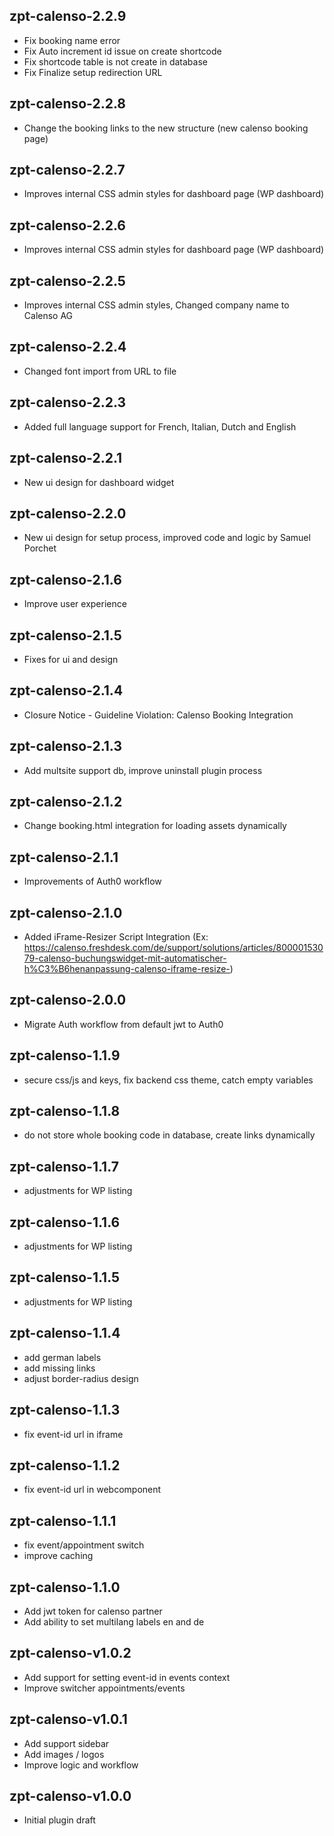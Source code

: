 ## zpt-calenso-2.2.9
* Fix booking name error
* Fix Auto increment id issue on create shortcode
* Fix shortcode table is not create in database
* Fix Finalize setup redirection URL

## zpt-calenso-2.2.8
* Change the booking links to the new structure (new calenso booking page)

## zpt-calenso-2.2.7
* Improves internal CSS admin styles for dashboard page (WP dashboard)

## zpt-calenso-2.2.6
* Improves internal CSS admin styles for dashboard page (WP dashboard)

## zpt-calenso-2.2.5
* Improves internal CSS admin styles, Changed company name to Calenso AG

## zpt-calenso-2.2.4
* Changed font import from URL to file

## zpt-calenso-2.2.3
* Added full language support for French, Italian, Dutch and English

## zpt-calenso-2.2.1
* New ui design for dashboard widget

## zpt-calenso-2.2.0
* New ui design for setup process, improved code and logic by Samuel Porchet

## zpt-calenso-2.1.6
* Improve user experience

## zpt-calenso-2.1.5
* Fixes for ui and design

## zpt-calenso-2.1.4
* Closure Notice - Guideline Violation: Calenso Booking Integration

## zpt-calenso-2.1.3
* Add multsite support db, improve uninstall plugin process

## zpt-calenso-2.1.2
* Change booking.html integration for loading assets dynamically

## zpt-calenso-2.1.1
* Improvements of Auth0 workflow

## zpt-calenso-2.1.0
* Added iFrame-Resizer Script Integration (Ex: https://calenso.freshdesk.com/de/support/solutions/articles/80000153079-calenso-buchungswidget-mit-automatischer-h%C3%B6henanpassung-calenso-iframe-resize-)

## zpt-calenso-2.0.0
* Migrate Auth workflow from default jwt to Auth0

## zpt-calenso-1.1.9
* secure css/js and keys, fix backend css theme, catch empty variables

## zpt-calenso-1.1.8
* do not store whole booking code in database, create links dynamically

## zpt-calenso-1.1.7
* adjustments for WP listing

## zpt-calenso-1.1.6
* adjustments for WP listing

## zpt-calenso-1.1.5
* adjustments for WP listing

## zpt-calenso-1.1.4
* add german labels
* add missing links
* adjust border-radius design

## zpt-calenso-1.1.3
* fix event-id url in iframe

## zpt-calenso-1.1.2
* fix event-id url in webcomponent

## zpt-calenso-1.1.1
* fix event/appointment switch
* improve caching

## zpt-calenso-1.1.0
* Add jwt token for calenso partner
* Add ability to set multilang labels en and de 


## zpt-calenso-v1.0.2
* Add support for setting event-id in events context
* Improve switcher appointments/events
## zpt-calenso-v1.0.1


* Add support sidebar
* Add images / logos
* Improve logic and workflow


## zpt-calenso-v1.0.0
* Initial plugin draft


